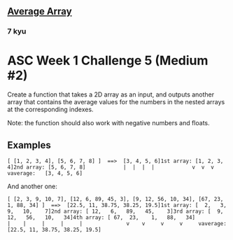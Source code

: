 <h2><a href=https://www.codewars.com/kata/596f6385e7cd727fff0000d6/train/javascript target="_blank">Average Array</a></h2><h3>7 kyu</h3><h1 id="asc-week-1-challenge-5-medium-2">ASC Week 1 Challenge 5 (Medium #2)</h1><p>Create a function that takes a 2D array as an input, and outputs another array that contains the average values for the numbers in the nested arrays at the corresponding indexes. </p><p>Note: the function should also work with negative numbers and floats.</p><h2 id="examples">Examples</h2><pre><code>[ [1, 2, 3, 4], [5, 6, 7, 8] ]  ==&gt;  [3, 4, 5, 6]1st array: [1, 2, 3, 4]2nd array: [5, 6, 7, 8]            |  |  |  |            v  v  v  vaverage:   [3, 4, 5, 6]</code></pre><p>And another one:</p><pre><code>[ [2, 3, 9, 10, 7], [12, 6, 89, 45, 3], [9, 12, 56, 10, 34], [67, 23, 1, 88, 34] ]  ==&gt;  [22.5, 11, 38.75, 38.25, 19.5]1st array: [  2,   3,    9,   10,    7]2nd array: [ 12,   6,   89,   45,    3]3rd array: [  9,  12,   56,   10,   34]4th array: [ 67,  23,    1,   88,   34]              |    |     |     |     |              v    v     v     v     vaverage:   [22.5, 11, 38.75, 38.25, 19.5]</code></pre>